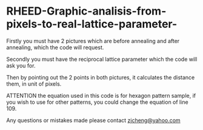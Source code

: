 # RHEED-Graphic-analisis-from-pixels-to-real-lattice-parameter-
Firstly you must have 2 pictures which are before annealing and after annealing, which the code will request. 

Secondly you must have the reciprocal lattice parameter which the code will ask you for.

Then by pointing out the 2 points in both pictures, it calculates the distance them, in unit of pixels.

ATTENTION the equation used in this code is for hexagon pattern sample, if you wish to use for other patterns, you could change the equation of line 109.

Any questions or mistakes made please contact zjcheng@yahoo.com 
